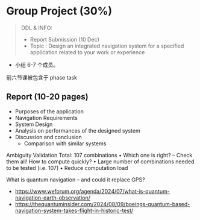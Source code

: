 # Group Project (30%)
> DDL & INFO: 
> - Report Submission (10 Dec)
> - Topic : Design an integrated navigation system for a specified application related to your work or experience

- 小组 6-7 个成员。

前六节课被包含于 phase task

## Report (10-20 pages)
- Purposes of the application
- Navigation Requirements
- System Design
- Analysis on performances of the designed system
- Discussion and conclusion
  - Comparison with similar systems

Ambiguity Validation
Total: 107 combinations
• Which one is right?
– Check them all!
How to compute quickly?
• Large number of combinations needed to be tested
(i.e. 107)
• Reduce computation load

What is quantum navigation – and could it replace GPS?
- https://www.weforum.org/agenda/2024/07/what-is-quantum-navigation-earth-observation/
- https://thequantuminsider.com/2024/08/09/boeings-quantum-based-navigation-system-takes-flight-in-historic-test/